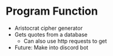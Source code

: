 # Program Function

* Aristocrat cipher generator
* Gets quotes from a database
  * Can also use http requests to get
* Future: Make into discord bot

